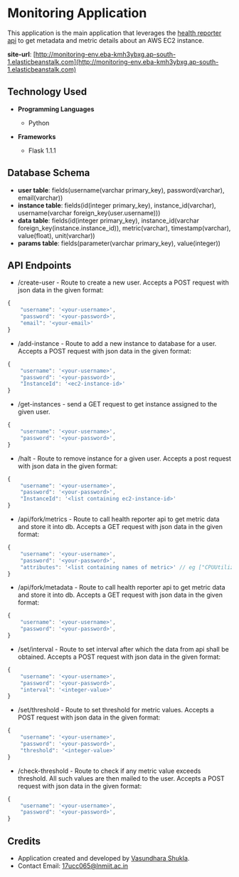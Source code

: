 # Monitoring Application

This application is the main application that leverages the [health reporter api](https://github.com/vasundharashukla/health-reporter) to get metadata
and metric details about an AWS EC2 instance.

**site-url**: [http://monitoring-env.eba-kmh3ybxg.ap-south-1.elasticbeanstalk.com](http://monitoring-env.eba-kmh3ybxg.ap-south-1.elasticbeanstalk.com)

## Technology Used
- **Programming Languages**
	- Python
	
- **Frameworks**
	- Flask 1.1.1

## Database Schema

- **user table**: fields(username(varchar primary_key), password(varchar), email(varchar))
- **instance table**: fields(id(integer primary_key), instance_id(varchar), username(varchar foreign_key(user.username)))
- **data table**: fields(id(integer primary_key), instance_id(varchar foreign_key(instance.instance_id)), 
                            metric(varchar), timestamp(varchar), value(float), unit(varchar))
- **params table**: fields(parameter(varchar primary_key), value(integer))

## API Endpoints

- /create-user - Route to create a new user. Accepts a POST request with json data in the given format:
```javascript
{
    "username": '<your-username>',
    "password": '<your-password>',
    "email": '<your-email>'
}
```
- /add-instance - Route to add a new instance to database for a user. Accepts a POST request with json data in the given format:
```javascript
{
    "username": '<your-username>',
    "password": '<your-password>',
    "InstanceId": '<ec2-instance-id>'
}
```

- /get-instances - send a GET request to get instance assigned to the given user. 
```javascript
{
    "username": '<your-username>',
    "password": '<your-password>',
}
```

- /halt - Route to remove instance for a given user. Accepts a post request with json data in the given format:
```javascript
{
    "username": '<your-username>',
    "password": '<your-password>',
    "InstanceId": '<list containing ec2-instance-id>'
}
```

- /api/fork/metrics - Route to call health reporter api to get metric data and store it into db. Accepts a GET request with json data in the given format:
```javascript
{
    "username": '<your-username>',
    "password": '<your-password>',
    "attributes": '<list containing names of metric>' // eg ["CPUUtilization", "NetworkIn"]
}
```
- /api/fork/metadata - Route to call health reporter api to get metric data and store it into db. Accepts a GET request with json data in the given format:
```javascript
{
    "username": '<your-username>',
    "password": '<your-password>',
}
```
- /set/interval - Route to set interval after which the data from api shall be obtained. Accepts a POST request with json data in the given format:
```javascript
{
    "username": '<your-username>',
    "password": '<your-password>',
    "interval": '<integer-value>'
}
```
- /set/threshold - Route to set threshold for metric values. Accepts a POST request with json data in the given format:
```javascript
{
    "username": '<your-username>',
    "password": '<your-password>',
    "threshold": '<integer-value>'
}
```
- /check-threshold - Route to check if any metric value exceeds threshold. All such values are then mailed to the user. Accepts a POST request with json data in the given format:
```javascript
{
    "username": '<your-username>',
    "password": '<your-password>',
}
```
## Credits
- Application created and developed by [Vasundhara Shukla](https://github.com/Vasundharashukla/ "Vasundhara Shukla").
- Contact Email: [17ucc065@lnmiit.ac.in](mailto:17ucc065@lnmiit.ac.in "17ucc065@lnmiit.ac.in")
